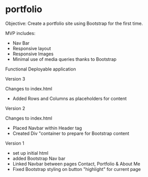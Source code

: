 # portfolio

Objective: Create a portfolio site using Bootstrap for the first time.

MVP includes:
- Nav Bar
- Responsive layout
- Responsive Images
- Minimal use of media queries thanks to Bootstrap

Functional Deployable application

Version 3

Changes to index.html
- Added Rows and Columns as placeholders for content

Version 2

Changes to index.html
- Placed Navbar within Header tag
- Created Div "container to prepare for Bootstrap content

Version 1
- set up initial html
- added Bootstrap Nav bar
- Linked Navbar between pages Contact, Portfolio & About Me
- Fixed Bootstrap styling on button "highlight" for current page
